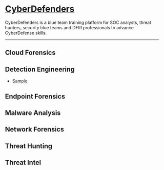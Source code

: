 # [CyberDefenders](https://cyberdefenders.org/)

CyberDefenders is a blue team training platform for SOC analysts, threat hunters, security blue teams and DFIR professionals to advance CyberDefense skills.

---

## Cloud Forensics

## Detection Engineering
- <a href="url">Sample</a>

## Endpoint Forensics

## Malware Analysis

## Network Forensics

## Threat Hunting

## Threat Intel











